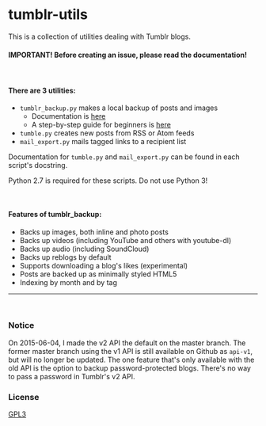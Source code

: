 # tumblr-utils

This is a collection of utilities dealing with Tumblr blogs.

#### IMPORTANT!  Before creating an issue, please read the documentation!
&nbsp;
#### There are 3 utilities:

- `tumblr_backup.py` makes a local backup of posts and images
    - Documentation is [here](tumblr_backup.md)
    - A step-by-step guide for beginners is [here](tumblr_backup_for_beginners.md)
- `tumble.py` creates new posts from RSS or Atom feeds
- `mail_export.py` mails tagged links to a recipient list

Documentation for `tumble.py` and `mail_export.py` can be found in each script's docstring.

Python 2.7 is required for these scripts.  Do not use Python 3!

&nbsp;
#### Features of tumblr_backup:
- Backs up images, both inline and photo posts
- Backs up videos (including YouTube and others with youtube-dl)
- Backs up audio (including SoundCloud)
- Backs up reblogs by default
- Supports downloading a blog's likes (experimental)
- Posts are backed up as minimally styled HTML5
- Indexing by month and by tag

***
&nbsp;
### Notice

On 2015-06-04, I made the v2 API the default on the master branch. The former
master branch using the v1 API is still available on Github as `api-v1`, but
will no longer be updated. The one feature that's only available with the old
API is the option to backup password-protected blogs. There's no way to pass
a password in Tumblr's v2 API.

### License

[GPL3](http://www.gnu.org/licenses/gpl-3.0.txt)
